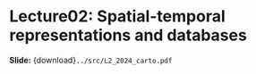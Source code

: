 # Lecture02: Spatial-temporal representations and databases

**Slide:** {download}`../src/L2_2024_carto.pdf`